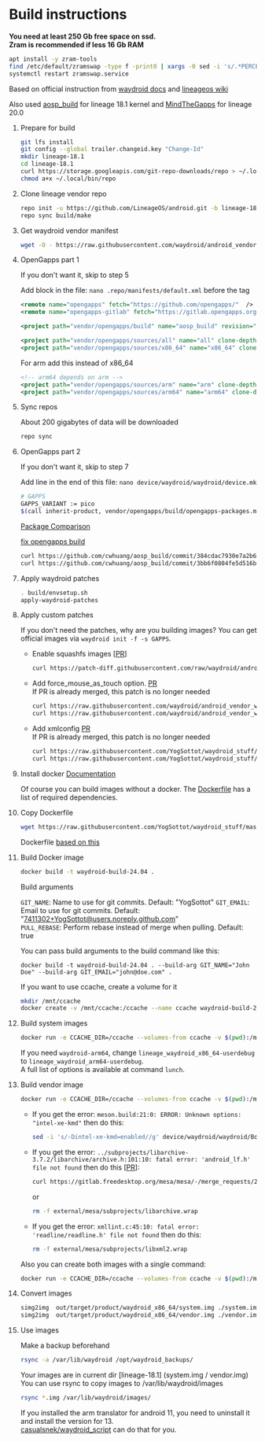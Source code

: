 # Build instructions

**You need at least 250 Gb free space on ssd.**  
**Zram is recommended if less 16 Gb RAM**

```bash
apt install -y zram-tools
find /etc/default/zramswap -type f -print0 | xargs -0 sed -i 's/.*PERCENT=.*/PERCENT=100/g'
systemctl restart zramswap.service
```

Based on official instruction from [waydroid docs](https://docs.waydro.id/development/compile-waydroid-lineage-os-based-images) and [lineageos wiki](https://wiki.lineageos.org/emulator)  

Also used [aosp_build](https://github.com/opengapps/aosp_build) for lineage 18.1 kernel and [MindTheGapps](https://gitlab.com/MindTheGapps/vendor_gapps/) for lineage 20.0  

1. Prepare for build

    ```bash
    git lfs install
    git config --global trailer.changeid.key "Change-Id"
    mkdir lineage-18.1
    cd lineage-18.1
    curl https://storage.googleapis.com/git-repo-downloads/repo > ~/.local/bin/repo
    chmod a+x ~/.local/bin/repo
    ```

2. Clone lineage vendor repo

    ```bash
    repo init -u https://github.com/LineageOS/android.git -b lineage-18.1 --git-lfs
    repo sync build/make
    ```

3. Get waydroid vendor manifest

    ```bash
    wget -O - https://raw.githubusercontent.com/waydroid/android_vendor_waydroid/lineage-18.1/manifest_scripts/generate-manifest.sh | bash
    ```

4. OpenGapps part 1

    If you don't want it, skip to step 5

    Add block in the file: ```nano .repo/manifests/default.xml``` before the </manifest> tag

    ```xml
    <remote name="opengapps" fetch="https://github.com/opengapps/"  />
    <remote name="opengapps-gitlab" fetch="https://gitlab.opengapps.org/opengapps/"  />

    <project path="vendor/opengapps/build" name="aosp_build" revision="master" remote="opengapps" />

    <project path="vendor/opengapps/sources/all" name="all" clone-depth="1" revision="master" remote="opengapps-gitlab" />
    <project path="vendor/opengapps/sources/x86_64" name="x86_64" clone-depth="1" revision="master" remote="opengapps-gitlab" />
    ```

    For arm add this instead of x86_64

    ```xml
    <!-- arm64 depends on arm -->
    <project path="vendor/opengapps/sources/arm" name="arm" clone-depth="1" revision="master" remote="opengapps-gitlab" />
    <project path="vendor/opengapps/sources/arm64" name="arm64" clone-depth="1" revision="master" remote="opengapps-gitlab" />
    ```

5. Sync repos

   About 200 gigabytes of data will be downloaded

    ```bash
    repo sync
    ```

6. OpenGapps part 2

    If you don't want it, skip to step 7

    Add line in the end of this file: ```nano device/waydroid/waydroid/device.mk```

    ```bash
    # GAPPS
    GAPPS_VARIANT := pico
    $(call inherit-product, vendor/opengapps/build/opengapps-packages.mk)
    ```

    [Package Comparison](https://github.com/opengapps/opengapps/wiki/Package-Comparison)

    [fix opengapps build](https://github.com/opengapps/aosp_build/pull/222)

    ```bash
    curl https://github.com/cwhuang/aosp_build/commit/384cdac7930e7a2b67fd287cfae943fdaf7e5ca3.patch | git -C vendor/opengapps/build apply -v --index
    curl https://github.com/cwhuang/aosp_build/commit/3bb6f0804fe5d516b6b0bc68d8a45a2e57f147d5.patch | git -C vendor/opengapps/build apply -v --index
    ```

7. Apply waydroid patches

    ```bash
    . build/envsetup.sh
    apply-waydroid-patches
    ```

8. Apply custom patches

    If you don't need the patches, why are you building images? You can get official images via ```waydroid init -f -s GAPPS```.

    * Enable squashfs images [[PR](https://github.com/waydroid/android_device_waydroid_waydroid/pull/2)]

      ```bash
      curl https://patch-diff.githubusercontent.com/raw/waydroid/android_device_waydroid_waydroid/pull/2.patch | git -C device/waydroid/waydroid/ apply -v --index
      ```

    * Add force_mouse_as_touch option. [PR](https://github.com/waydroid/android_vendor_waydroid/pull/33)  
       If PR is already merged, this patch is no longer needed

        ```bash
        curl https://raw.githubusercontent.com/waydroid/android_vendor_waydroid/828afefb59ccce46e089756e95e15e6191e272f1/waydroid-patches/base-patches-30/frameworks/base/0051-Force-mouse-event-as-touch-1-2.patch | git -C frameworks/base/ apply -v --index
        curl https://raw.githubusercontent.com/waydroid/android_vendor_waydroid/828afefb59ccce46e089756e95e15e6191e272f1/waydroid-patches/base-patches-30/frameworks/native/0015-Force-mouse-event-as-touch-2-2.patch | git -C frameworks/native/ apply -v --index
        ```

    * Add xmlconfig [PR](https://github.com/waydroid/android_external_mesa3d/pull/8)  
        If PR is already merged, this patch is no longer needed

        ```bash
        curl https://raw.githubusercontent.com/YogSottot/waydroid_stuff/master/kernel_build/lineage-18.1/0001-patch-30-Enable-xmlconfig-on-Android-01.patch | git -C external/mesa/ apply -v --index
        curl https://raw.githubusercontent.com/YogSottot/waydroid_stuff/master/kernel_build/lineage-18.1/0001-patch-30-Enable-xmlconfig-on-Android-02.patch | git -C device/waydroid/waydroid/ apply -v --index
        ```

9. Install docker
    [Documentation](https://docs.docker.com/desktop/install/linux-install/)  

    Of course you can build images without a docker. The [Dockerfile](../Dockerfile) has a list of required dependencies.

10. Copy Dockerfile

    ```bash
    wget https://raw.githubusercontent.com/YogSottot/waydroid_stuff/master/kernel_build/Dockerfile
    ```

    Dockerfile [based on this](https://github.com/rabilrbl/kernel-build/)

11. Build Docker image

    ```bash
    docker build -t waydroid-build-24.04 .
    ```

    Build arguments

    ```GIT_NAME```: Name to use for git commits. Default: "YogSottot"
    ```GIT_EMAIL```: Email to use for git commits. Default: "<7411302+YogSottot@users.noreply.github.com>"  
    ```PULL_REBASE```: Perform rebase instead of merge when pulling. Default: true

    You can pass build arguments to the build command like this:

    ```docker build -t waydroid-build-24.04 . --build-arg GIT_NAME="John Doe" --build-arg GIT_EMAIL="john@doe.com" .```

    If you want to use ccache, create a volume for it

    ```bash
    mkdir /mnt/ccache
    docker create -v /mnt/ccache:/ccache --name ccache waydroid-build-24.04
    ```

12. Build system images

    ```bash
    docker run -e CCACHE_DIR=/ccache --volumes-from ccache -v $(pwd):/mnt/lineage -it waydroid-build-24.04 bash -c 'cd /mnt/lineage && ccache -M 50G && . build/envsetup.sh && lunch lineage_waydroid_x86_64-userdebug && make systemimage -j$(nproc --all)' 
    ```

    If you need ```waydroid-arm64```, change ```lineage_waydroid_x86_64-userdebug``` to ```lineage_waydroid_arm64-userdebug```.  
    A full list of options is available at command ```lunch```.  

13. Build vendor image

    ```bash
    docker run -e CCACHE_DIR=/ccache --volumes-from ccache -v $(pwd):/mnt/lineage -it waydroid-build-24.04 bash -c 'cd /mnt/lineage && ccache -M 50G && . build/envsetup.sh && lunch lineage_waydroid_x86_64-userdebug && make vendorimage -j$(nproc --all)' 
    ```

      * If you get the error: ```meson.build:21:0: ERROR: Unknown options: "intel-xe-kmd"``` then do this:

          ```bash
          sed -i 's/-Dintel-xe-kmd=enabled//g' device/waydroid/waydroid/BoardConfig.mk
          ```

      * If you get the error: ```../subprojects/libarchive-3.7.2/libarchive/archive.h:101:10: fatal error: 'android_lf.h' file not found``` then do this [[PR](https://gitlab.freedesktop.org/mesa/mesa/-/merge_requests/27648)]:

        ```bash
        curl https://gitlab.freedesktop.org/mesa/mesa/-/merge_requests/27648.patch | git -C external/mesa/ apply -v --index
        ```

        or

        ```bash
        rm -f external/mesa/subprojects/libarchive.wrap
        ```

      * If you get the error: ```xmllint.c:45:10: fatal error: 'readline/readline.h' file not found``` then do this:

        ```bash
        rm -f external/mesa/subprojects/libxml2.wrap
        ```

    Also you can create both images with a single command:

    ```bash
    docker run -e CCACHE_DIR=/ccache --volumes-from ccache -v $(pwd):/mnt/lineage -it waydroid-build-24.04 bash -c 'cd /mnt/lineage && ccache -M 50G && . build/envsetup.sh && lunch lineage_waydroid_x86_64-userdebug && make systemimage -j$(nproc --all) && make vendorimage -j$(nproc --all)' 
    ```

14. Convert images

    ```bash
    simg2img  out/target/product/waydroid_x86_64/system.img ./system.img
    simg2img  out/target/product/waydroid_x86_64/vendor.img ./vendor.img
    ```

15. Use images

    Make a backup beforehand

    ```bash
    rsync -a /var/lib/waydroid /opt/waydroid_backups/
    ```

    Your images are in current dir [lineage-18.1] (system.img / vendor.img)
    You can use rsync to copy images to /var/lib/waydroid/images  

    ```bash
    rsync *.img /var/lib/waydroid/images/
    ```

    If you installed the arm translator for android 11, you need to uninstall it and install the version for 13.  
    [casualsnek/waydroid_script](https://github.com/casualsnek/waydroid_script) can do that for you.
